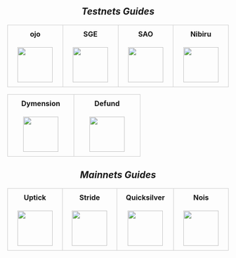 <style>
  table {
    border-collapse: collapse;
  }

  td {
    padding: 10px;
    border: 1px solid #ccc;
    text-align: center;
  }
</style>

<div align="center">
  <div>
    <h2><i>
      Testnets Guides
    </i></h2>
  </div>
</div>

<table width="400px" align="center">
  <tbody>
    <tr valign="top">
      <td width="130px" align="center">
        <span><strong>ojo</strong></span><br><br />
        <a href="https://github.com/GalaxyNode/Testnets-guides/tree/main/ojo" target="_blank" rel="noopener noreferrer">
          <img height="80px" src="https://i.ibb.co/GfZ5vbc/h-Q4-S0c-A0-400x400.jpg">
      </td>
      <td width="130px" align="center">
        <span><strong>SGE</strong></span><br><br />
        <a href="https://github.com/GalaxyNode/Testnets-guides/tree/main/SGE" target="_blank" rel="noopener noreferrer">
          <img height="80px" src="https://i.ibb.co/5MgSQ0Q/Izhq-Hzk-M-400x400.jpg">
      </td>
      <td width="130px" align="center">
        <span><strong>SAO</strong></span><br><br />
        <a href="https://github.com/GalaxyNode/Testnets-guides/tree/main/SAO" target="_blank" rel="noopener noreferrer">
          <img height="80px" src="https://i.ibb.co/s9MdT2Q/k-V74-EMrg-400x400.jpg">
      </td>
      <td width="130px" align="center">
        <span><strong>Nibiru</strong></span><br><br />
        <a href="https://github.com/GalaxyNode/Testnets-guides/tree/main/Nibiru" target="_blank" rel="noopener noreferrer">
          <img height="80px" src="https://i.ibb.co/865XFvQ/Niburu.png">
      </td>
    </tr>
  </tbody>
</table>

<table width="400px" align="center">
  <tbody>
    <tr valign="top">
      <td width="130px" align="center">
        <span><strong>Dymension</strong></span><br><br />
        <a href="https://github.com/GalaxyNode/Testnets-guides/tree/main/Dymension" target="_blank" rel="noopener noreferrer">
          <img height="80px" src="https://i.ibb.co/BNfwS6g/NGd-T4-O2k-400x400.jpg">
      </td>
      <td width="130px" align="center">
        <span><strong>Defund</strong></span><br><br />
        <a href="https://github.com/GalaxyNode/Testnets-guides/tree/main/Defund" target="_blank" rel="noopener noreferrer">
          <img height="80px" src="https://i.ibb.co/WD77JvY/Z62v-C92-400x400.jpg">
      </td>
    </tr>
  </tbody>
</table> 

<div align="center">
  <div>
    <h2><i>
      Mainnets Guides
    </i></h2>
  </div>
</div>

<table width="400px" align="center">
  <tbody>
    <tr valign="top">
      <td width="130px" align="center">
        <span><strong>Uptick</strong></span><br><br />
        <a href="https://github.com/GalaxyNode/Mainnets/tree/main/Uptick" target="_blank" rel="noopener noreferrer">
          <img height="80px" src="https://i.ibb.co/HqT4jtX/Zw-Ciwc-R8-400x400.jpg">
      </td>
      <td width="130px" align="center">
        <span><strong>Stride</strong></span><br><br />
        <a href="https://github.com/GalaxyNode/Mainnets/tree/main/Stride" target="_blank" rel="noopener noreferrer">
          <img height="80px" src="https://i.ibb.co/JcmMGJQ/S9-IIkg-PS-400x400.png">
      </td>
      <td width="130px" align="center">
        <span><strong>Quicksilver</strong></span><br><br />
        <a href="https://github.com/GalaxyNode/Mainnets/tree/main/Quicksilver" target="_blank" rel="noopener noreferrer">
          <img height="80px" src="https://i.ibb.co/7jrTDFG/V2g-Pw-Ve-O-400x400.jpg">
      </td>
      <td width="130px" align="center">
        <span><strong>Nois</strong></span><br><br />
        <a href="https://github.com/GalaxyNode/Mainnets/tree/main/Nois" target="_blank" rel="noopener noreferrer">
          <img height="80px" src="https://i.ibb.co/pzmbJ6y/nm-I7-Yi-Mb-400x400.jpg">
      </td>
    </tr>
  </tbody>
</table>
